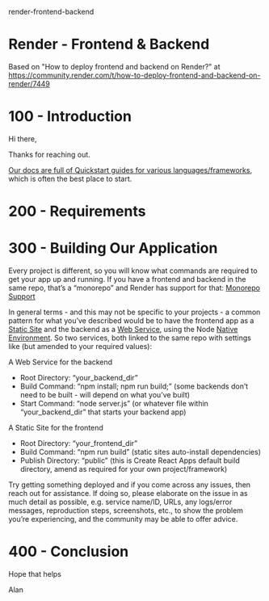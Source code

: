 render-frontend-backend
# Render - Frontend &amp; Backend

Based on "How to deploy frontend and backend on Render?" at https://community.render.com/t/how-to-deploy-frontend-and-backend-on-render/7449

# 100 - Introduction

Hi there,

Thanks for reaching out.

[Our docs are full of Quickstart guides for various languages/frameworks](https://render.com/docs), which is often the best place to start.

# 200 - Requirements

# 300 - Building Our Application

Every project is different, so you will know what commands are required to get your app up and running. If you have a frontend and backend in the same repo, that’s a “monorepo” and Render has support for that: [Monorepo Support](https://render.com/docs/monorepo-support)

In general terms - and this may not be specific to your projects - a common pattern for what you’ve described would be to have the frontend app as a [Static Site](https://render.com/docs/static-sites) and the backend as a [Web Service](https://render.com/docs/web-services), using the Node [Native Environment](https://render.com/docs/native-environments). So two services, both linked to the same repo with settings like (but amended to your required values):

A Web Service for the backend

- Root Directory: “your_backend_dir”
- Build Command: “npm install; npm run build;” (some backends don’t need to be built - will depend on what you’ve built)
- Start Command: “node server.js” (or whatever file within “your_backend_dir” that starts your backend app)

A Static Site for the frontend

- Root Directory: “your_frontend_dir”
- Build Command: “npm run build” (static sites auto-install dependencies)
- Publish Directory: “public” (this is Create React Apps default build directory, amend as required for your own project/framework)

Try getting something deployed and if you come across any issues, then reach out for assistance. If doing so, please elaborate on the issue in as much detail as possible, e.g. service name/ID, URLs, any logs/error messages, reproduction steps, screenshots, etc., to show the problem you’re experiencing, and the community may be able to offer advice.

# 400 - Conclusion

Hope that helps

Alan
